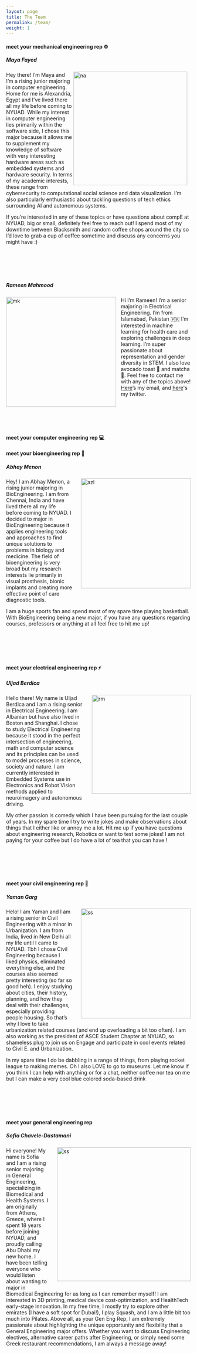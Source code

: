 ```yaml
---
layout: page
title: The Team
permalink: /team/
weight: 1
---
```



#### meet your **mechanical engineering** rep :gear:
##### Maya Fayed

<img style="padding-right: 10px;" align="right" src="../assets/Maya.PNG" alt="na" width="310"/>

Hey there! I’m Maya and I’m a rising junior majoring in computer engineering. Home for me is Alexandria, Egypt and I’ve lived there all my life before coming to NYUAD. While my interest in computer engineering lies primarily within the software side, I chose this major because it allows me to supplement my knowledge of software with very interesting hardware areas such as embedded systems and hardware security. In terms of my academic interests, these range from cybersecurity to computational social science and data visualization. I’m also particularly enthusiastic about tackling questions of tech ethics surrounding AI and autonomous systems.

If you’re interested in any of these topics or have questions about compE at NYUAD, big or small, definitely feel free to reach out! I spend most of my downtime between Blacksmith and random coffee shops around the city so I’d love to grab a cup of coffee sometime and discuss any concerns you might have :) 


<br />
<br />
<br />
<br />


##### Rameen Mahmood

<img style="padding-right: 10px;" align="left" src="../assets/Rameen.heic" alt="mk" width="300"/>

Hi I’m Rameen! I’m a senior majoring in Electrical Engineering. I’m from Islamabad, Pakistan 🇵🇰 I’m interested in machine learning for health care and exploring challenges in deep learning. I’m super passionate about representation and gender diversity in STEM. 
I also love avocado toast 🥑 and matcha 🍵. Feel free to contact me with any of the topics above! [Here](rkm352@nyu.edu)’s my email, and [here](https://twitter.com/RameenMahmood_)'s my twitter. 



<br />
<br />
<br />
<br />



#### meet your **computer engineering** rep :computer:

#### meet your **bioengineering** rep :syringe:
##### Abhay Menon

<img style="padding-left: 20px; padding-bottom: 10px;" align="right" src="../assets/Abhay.jpeg" alt="azl" width="300"/>

Hey! I am Abhay Menon, a rising junior majoring in BioEngineering. I am from Chennai, India and have lived there all my life before coming to NYUAD. I decided to major in BioEngineering because it applies engineering tools and approaches to find unique solutions to problems in biology and medicine. The field of bioengineering is very broad but my research interests lie primarily in visual prosthesis, bionic implants and creating more effective point of care diagnostic tools. 

I am a huge sports fan and spend most of my spare time playing basketball. With BioEngineering being a new major, if you have any questions regarding courses, professors or anything at all feel free to hit me up!


<br />
<br />
<br />
<br />



#### meet your **electrical engineering** rep :zap:
##### Uljad Berdica

<img style="padding-left: 20px; padding-bottom: 10px;" align="right" src="../assets/Uljad.jpg" alt="rm" width="270"/>

Hello there! My name is Uljad Berdica and I am a rising senior in Electrical Engineering. I am Albanian but have also lived in Boston and Shanghai. I chose to study Electrical Engineering because it stood in the perfect intersection of engineering, math and computer science and its principles can be used to model processes in science, society and nature. I am currently interested in Embedded Systems use in Electronics and Robot Vision methods applied to neuroimagery and autonomous driving.

My other passion is comedy which I have been pursuing for the last couple of years. In my spare time I try to write jokes and make observations about things that I either like or annoy me a lot. Hit me up if you have questions about engineering research, Robotics or want to test some jokes! I am not paying for your coffee but I do have a lot of tea that you can have !

<br />
<br />
<br />
<br />


#### meet your **civil engineering** rep :construction:
##### Yaman Garg

<img style="padding-left: 20px; padding-bottom: 10px;" align="right" src="../assets/Yaman.jpg" alt="ss" width="300"/>

Helo! I am Yaman and I am a rising senior in Civil Engineering with a minor in Urbanization.  I am from India, lived in New Delhi all my life until I came to NYUAD. Tbh I chose Civil Engineering because I liked physics, eliminated everything else, and the courses also seemed pretty interesting (so far so good heh). I enjoy studying about cities, their history, planning, and how they deal with their challenges, especially providing people housing. So that’s why I love to take urbanization related courses (and end up overloading a bit too often). I am also working as the president of ASCE Student Chapter at NYUAD, so shameless plug to join us on Engage and participate in cool events related to Civil E. and Urbanization.

In my spare time I do be dabbling in a range of things, from playing rocket league to making memes. Oh I also LOVE to go to museums. Let me know if you think I can help with anything or for a chat, neither coffee nor tea on me but I can make a very cool blue colored soda-based drink


<br />
<br />
<br />
<br />

#### meet your **general engineering** rep
##### Sofia Chavele-Dastamani

<img style="padding-left: 20px; padding-bottom: 10px;" align="right" src="../assets/Sofia.JPG" alt="ss" width="365"/>

Hi everyone! My name is Sofia and I am a rising senior majoring in General Engineering, specializing in Biomedical and Health Systems. I am originally from Athens, Greece, where I spent 18 years before joining NYUAD, and proudly calling Abu Dhabi my new home. I have been telling everyone who would listen about wanting to major in Biomedical Engineering for as long as I can remember myself! I am interested in 3D printing, medical device cost-optimization, and HealthTech early-stage innovation. In my free time, I mostly try to explore other emirates (I have a soft spot for Dubai!), I play Squash, and I am a little bit too much into Pilates. Above all, as your Gen Eng Rep, I am extremely passionate about highlighting the unique opportunity and flexibility that a General Engineering major offers. 
Whether you want to discuss Engineering electives, alternative career paths after Engineering, or simply need some Greek restaurant recommendations, I am always a message away!

<br />
<br />
<br />
<br />



